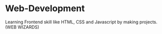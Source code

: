 # Web-Development
Learning Frontend skill like HTML, CSS and Javascript by making projects. (WEB WIZARDS)
